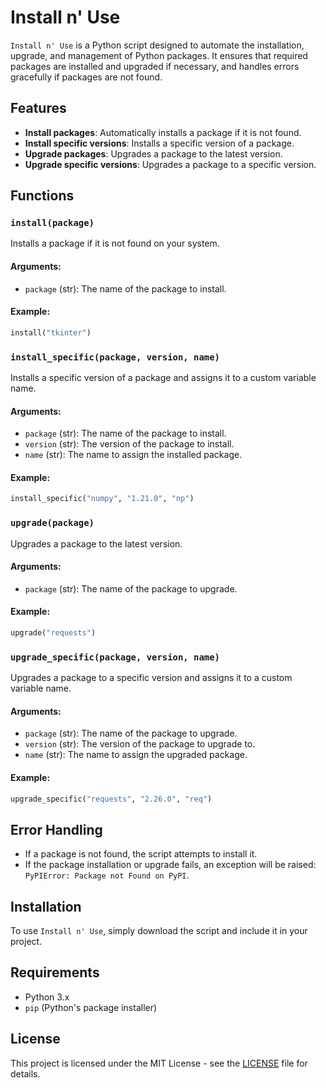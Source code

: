 
# Install n' Use

`Install n' Use` is a Python script designed to automate the installation, upgrade, and management of Python packages. It ensures that required packages are installed and upgraded if necessary, and handles errors gracefully if packages are not found.

## Features

- **Install packages**: Automatically installs a package if it is not found.
- **Install specific versions**: Installs a specific version of a package.
- **Upgrade packages**: Upgrades a package to the latest version.
- **Upgrade specific versions**: Upgrades a package to a specific version.

## Functions

### `install(package)`
Installs a package if it is not found on your system.

#### Arguments:
- `package` (str): The name of the package to install.

#### Example:
```python
install("tkinter")
```

### `install_specific(package, version, name)`
Installs a specific version of a package and assigns it to a custom variable name.

#### Arguments:
- `package` (str): The name of the package to install.
- `version` (str): The version of the package to install.
- `name` (str): The name to assign the installed package.

#### Example:
```python
install_specific("numpy", "1.21.0", "np")
```

### `upgrade(package)`
Upgrades a package to the latest version.

#### Arguments:
- `package` (str): The name of the package to upgrade.

#### Example:
```python
upgrade("requests")
```

### `upgrade_specific(package, version, name)`
Upgrades a package to a specific version and assigns it to a custom variable name.

#### Arguments:
- `package` (str): The name of the package to upgrade.
- `version` (str): The version of the package to upgrade to.
- `name` (str): The name to assign the upgraded package.

#### Example:
```python
upgrade_specific("requests", "2.26.0", "req")
```

## Error Handling

- If a package is not found, the script attempts to install it.
- If the package installation or upgrade fails, an exception will be raised:  
  `PyPIError: Package not Found on PyPI`.

## Installation

To use `Install n' Use`, simply download the script and include it in your project.

## Requirements

- Python 3.x
- `pip` (Python's package installer)

## License

This project is licensed under the MIT License - see the [LICENSE](LICENSE) file for details.
